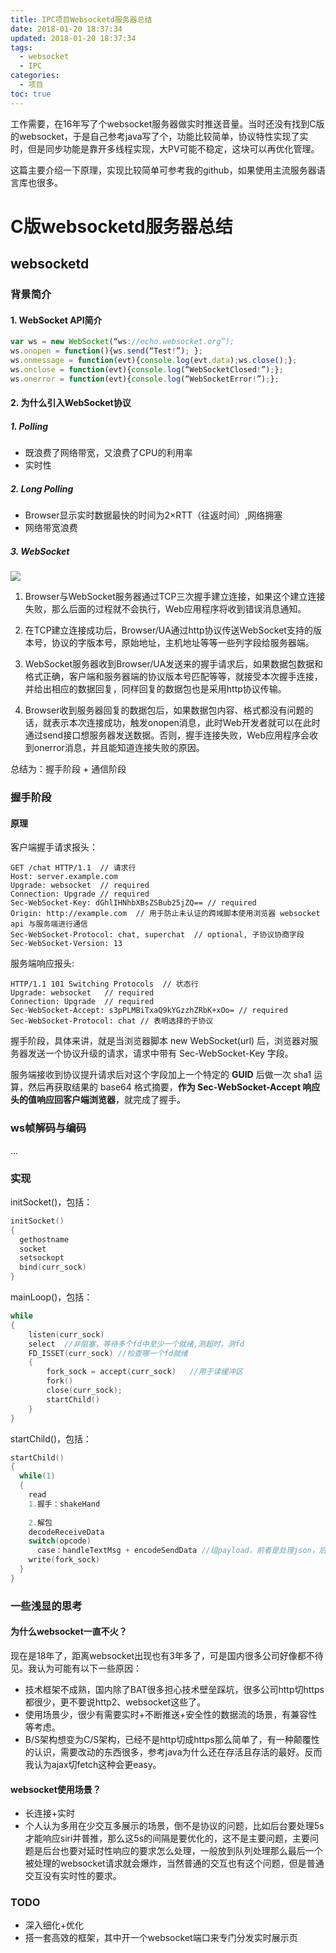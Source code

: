 ```yaml
---
title: IPC项目Websocketd服务器总结
date: 2018-01-20 18:37:34
updated: 2018-01-20 18:37:34
tags:
  - websocket
  - IPC
categories:
  - 项目
toc: true
---
```

工作需要，在16年写了个websocket服务器做实时推送音量。当时还没有找到C版的websocket，于是自己参考java写了个，功能比较简单，协议特性实现了实时，但是同步功能是靠开多线程实现，大PV可能不稳定，这块可以再优化管理。

这篇主要介绍一下原理，实现比较简单可参考我的github，如果使用主流服务器语言库也很多。

<!-- more -->

# C版websocketd服务器总结

## websocketd

### 背景简介

#### 1. WebSocket API简介

```javascript
var ws = new WebSocket(“ws://echo.websocket.org”);  
ws.onopen = function(){ws.send(“Test!”); };  
ws.onmessage = function(evt){console.log(evt.data);ws.close();};  
ws.onclose = function(evt){console.log(“WebSocketClosed!”);};  
ws.onerror = function(evt){console.log(“WebSocketError!”);};
```

#### 2. 为什么引入WebSocket协议

##### 1. Polling

- 既浪费了网络带宽，又浪费了CPU的利用率
- 实时性

##### 2. Long Polling

- Browser显示实时数据最快的时间为2×RTT（往返时间）,网络拥塞
- 网络带宽浪费

##### 3. WebSocket

![](http://img.my.csdn.net/uploads/201202/27/0_133032795020RR.gif)

1. Browser与WebSocket服务器通过TCP三次握手建立连接，如果这个建立连接失败，那么后面的过程就不会执行，Web应用程序将收到错误消息通知。
2. 在TCP建立连接成功后，Browser/UA通过http协议传送WebSocket支持的版本号，协议的字版本号，原始地址，主机地址等等一些列字段给服务器端。

3. WebSocket服务器收到Browser/UA发送来的握手请求后，如果数据包数据和格式正确，客户端和服务器端的协议版本号匹配等等，就接受本次握手连接，并给出相应的数据回复，同样回复的数据包也是采用http协议传输。
4. Browser收到服务器回复的数据包后，如果数据包内容、格式都没有问题的话，就表示本次连接成功，触发onopen消息，此时Web开发者就可以在此时通过send接口想服务器发送数据。否则，握手连接失败，Web应用程序会收到onerror消息，并且能知道连接失败的原因。

总结为：握手阶段 + 通信阶段

### 握手阶段

#### 原理

客户端握手请求报头：

```http
GET /chat HTTP/1.1  // 请求行
Host: server.example.com
Upgrade: websocket  // required
Connection: Upgrade // required
Sec-WebSocket-Key: dGhlIHNhbXBsZSBub25jZQ== // required
Origin: http://example.com  // 用于防止未认证的跨域脚本使用浏览器 websocket api 与服务端进行通信
Sec-WebSocket-Protocol: chat, superchat  // optional, 子协议协商字段
Sec-WebSocket-Version: 13
```

服务端响应报头:

```http
HTTP/1.1 101 Switching Protocols  // 状态行
Upgrade: websocket   // required
Connection: Upgrade  // required
Sec-WebSocket-Accept: s3pPLMBiTxaQ9kYGzzhZRbK+xOo= // required
Sec-WebSocket-Protocol: chat // 表明选择的子协议
```

握手阶段，具体来讲，就是当浏览器脚本 new WebSocket(url) 后，浏览器对服务器发送一个协议升级的请求，请求中带有 Sec-WebSocket-Key 字段。

服务端接收到协议提升请求后对这个字段加上一个特定的 **GUID** 后做一次 sha1 运算，然后再获取结果的 base64 格式摘要，**作为 Sec-WebSocket-Accept 响应头的值响应回客户端浏览器**，就完成了握手。

### ws帧解码与编码

...

### 实现

initSocket()，包括：

```c
initSocket()
{
  gethostname
  socket
  setsockopt
  bind(curr_sock)
}
```



mainLoop()，包括：

```c
while
{
  	listen(curr_sock)
 	select	//非阻塞，等待多个fd中至少一个就绪,测超时，测fd
    FD_ISSET(curr_sock)	//检查哪一个fd就绪
    {
      	fork_sock = accept(curr_sock)	//用于读缓冲区
        fork()
        close(curr_sock);
        startChild()
    }
}
```

startChild()，包括：

```c
startChild()
{
  while(1)
  {
    read
    1.握手：shakeHand
      
    2.解包
    decodeReceiveData
    switch(opcode)
      case：handleTextMsg + encodeSendData //组payload，前者是处理json，后者编码响应报文
    write(fork_sock)
  }
}
```

### 一些浅显的思考

#### 为什么websocket一直不火？

现在是18年了，距离websocket出现也有3年多了，可是国内很多公司好像都不待见。我认为可能有以下一些原因：

- 技术框架不成熟，国内除了BAT很多担心技术壁垒踩坑，很多公司http切https都很少，更不要说http2、websocket这些了。
- 使用场景少，很少有需要实时+不断推送+安全性的数据流的场景，有兼容性等考虑。
- B/S架构想变为C/S架构，已经不是http切成https那么简单了，有一种颠覆性的认识，需要改动的东西很多，参考java为什么还在存活且存活的最好。反而我认为ajax切fetch这种会更easy。

#### websocket使用场景？

- 长连接+实时
- 个人认为多用在少交互多展示的场景，倒不是协议的问题，比如后台要处理5s才能响应siri并普推，那么这5s的间隔是要优化的，这不是主要问题，主要问题是后台也要对延时性响应的要求怎么处理，一般放到队列处理那么最后一个被处理的websocket请求就会爆炸，当然普通的交互也有这个问题，但是普通交互没有实时性的要求。

### TODO

- 深入细化+优化
- 搭一套高效的框架，其中开一个websocket端口来专门分发实时展示页